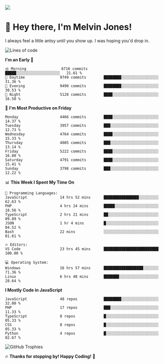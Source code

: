 ![](https://usersnap.com/blog/wp-content/uploads/2015/12/funny-cat-year2015-web-dev.gif)

# 👋 Hey there, I'm Melvin Jones!
I always feel a little antsy until you show up. I was hoping you'd drop in.

<!--START_SECTION:mrepol742-->
![Lines of code](https://img.shields.io/badge/From%20Hello%20World%20I%27ve%20Written-22.7%20million%20lines%20of%20code-blue)

**I'm an Early 🐤** 

```text
🌞 Morning                6716 commits        █████░░░░░░░░░░░░░░░░░░░░   21.61 % 
🌆 Daytime                9749 commits        ████████░░░░░░░░░░░░░░░░░   31.36 % 
🌃 Evening                9490 commits        ████████░░░░░░░░░░░░░░░░░   30.53 % 
🌙 Night                  5128 commits        ████░░░░░░░░░░░░░░░░░░░░░   16.50 % 
```
📅 **I'm Most Productive on Friday** 

```text
Monday                   4466 commits        ████░░░░░░░░░░░░░░░░░░░░░   14.37 % 
Tuesday                  3957 commits        ███░░░░░░░░░░░░░░░░░░░░░░   12.73 % 
Wednesday                4764 commits        ████░░░░░░░░░░░░░░░░░░░░░   15.33 % 
Thursday                 4085 commits        ███░░░░░░░░░░░░░░░░░░░░░░   13.14 % 
Friday                   5222 commits        ████░░░░░░░░░░░░░░░░░░░░░   16.80 % 
Saturday                 4791 commits        ████░░░░░░░░░░░░░░░░░░░░░   15.41 % 
Sunday                   3798 commits        ███░░░░░░░░░░░░░░░░░░░░░░   12.22 % 
```


📊 **This Week I Spent My Time On** 

```text
💬 Programming Languages: 
JavaScript               14 hrs 52 mins      ████████████████░░░░░░░░░   62.63 % 
PHP                      4 hrs 24 mins       █████░░░░░░░░░░░░░░░░░░░░   18.56 % 
TypeScript               2 hrs 21 mins       ██░░░░░░░░░░░░░░░░░░░░░░░   09.89 % 
JSON                     1 hr 4 mins         █░░░░░░░░░░░░░░░░░░░░░░░░   04.52 % 
Bash                     22 mins             ░░░░░░░░░░░░░░░░░░░░░░░░░   01.61 % 

🔥 Editors: 
VS Code                  23 hrs 45 mins      █████████████████████████   100.00 % 

💻 Operating System: 
Windows                  16 hrs 57 mins      ██████████████████░░░░░░░   71.36 % 
Linux                    6 hrs 48 mins       ███████░░░░░░░░░░░░░░░░░░   28.64 % 
```

**I Mostly Code in JavaScript** 

```text
JavaScript               48 repos            ████████░░░░░░░░░░░░░░░░░   32.00 % 
PHP                      17 repos            ███░░░░░░░░░░░░░░░░░░░░░░   11.33 % 
TypeScript               8 repos             █░░░░░░░░░░░░░░░░░░░░░░░░   05.33 % 
CSS                      8 repos             █░░░░░░░░░░░░░░░░░░░░░░░░   05.33 % 
Python                   4 repos             █░░░░░░░░░░░░░░░░░░░░░░░░   02.67 % 
```




<!--END_SECTION:mrepol742-->

![GitHub Trophies](https://github-profile-trophy.vercel.app/?username=mrepol742&theme=dracula)

🔥 **Thanks for stopping by! Happy Coding!** 🚀
